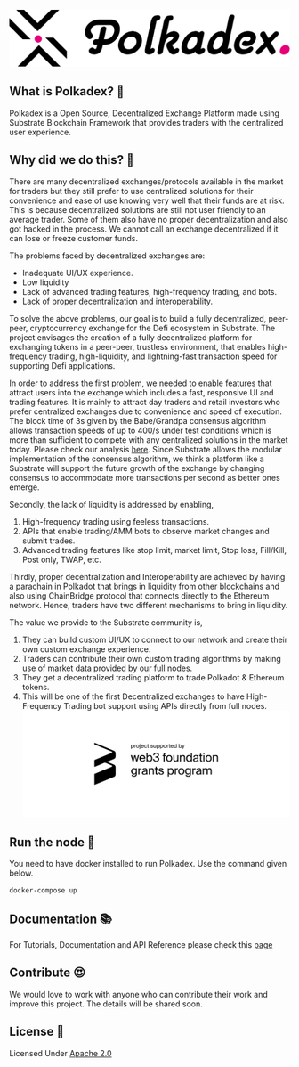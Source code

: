 ![Logo](https://github.com/Polkadex-Substrate/Documentation/blob/master/images/Logo.svg)
## What is Polkadex? :rocket:
Polkadex is a Open Source, Decentralized Exchange Platform made using Substrate Blockchain Framework that provides traders with the centralized user experience.
## Why did we do this? :gift:
There are many decentralized exchanges/protocols available in the market for traders but they still prefer to use centralized solutions for their convenience and ease of use knowing very well that their funds are at risk. This is because decentralized solutions are still not user friendly to an average trader. Some of them also have no proper decentralization and also got hacked in the process. We cannot call an exchange decentralized if it can lose or freeze customer funds.

The problems faced by decentralized exchanges are:

* Inadequate UI/UX experience.
* Low liquidity
* Lack of advanced trading features, high-frequency trading, and bots.
* Lack of proper decentralization and interoperability.

To solve the above problems, our goal is to build a fully decentralized, peer-peer, cryptocurrency exchange for the Defi ecosystem in Substrate. The project envisages the creation of a fully decentralized platform for exchanging tokens in a peer-peer, trustless environment, that enables high-frequency trading, high-liquidity, and lightning-fast transaction speed for supporting Defi applications.

In order to address the first problem, we needed to enable features that attract users into the exchange which includes a fast, responsive UI and trading features. It is mainly to attract day traders and retail investors who prefer centralized exchanges due to convenience and speed of execution. The block time of 3s given by the Babe/Grandpa consensus algorithm allows transaction speeds of up to 400/s under test conditions which is more than sufficient to compete with any centralized solutions in the market today. Please check our analysis [here](https://github.com/Gauthamastro/Exchange_Analytics.git).  Since Substrate allows the modular implementation of the consensus algorithm, we think a platform like a Substrate will support the future growth of the exchange by changing consensus to accommodate more transactions per second as better ones emerge.

Secondly, the lack of liquidity is addressed by enabling,

1. High-frequency trading using feeless transactions. 
2. APIs that enable trading/AMM bots to observe market changes and submit trades.
3. Advanced trading features like stop limit, market limit, Stop loss, Fill/Kill, Post only, TWAP, etc.

Thirdly, proper decentralization and Interoperability are achieved by having a parachain in Polkadot that brings in liquidity from other blockchains and also using ChainBridge protocol that connects directly to the Ethereum network. Hence, traders have two different mechanisms to bring in liquidity.

The value we provide to the Substrate community is,

1. They can build custom UI/UX to connect to our network and create their own custom exchange experience.
2. Traders can contribute their own custom trading algorithms by making use of market data provided by our full nodes.
3. They get a decentralized trading platform to trade Polkadot & Ethereum tokens.
4. This will be one of the first Decentralized exchanges to have High-Frequency Trading bot support using APIs directly from full nodes.
![Web3 Grants](https://github.com/Polkadex-Substrate/Documentation/blob/master/images/web3%20foundation_grants_badge_black.svg)
## Run the node :dancer:
You need to have docker installed to run Polkadex. Use the command given below.
```
docker-compose up
```
## Documentation :books:
For Tutorials, Documentation and API Reference please check this [page](https://github.com/Polkadex-Substrate/Documentation)
## Contribute :heart_eyes:
We would love to work with anyone who can contribute their work and improve this project. The details will be shared soon.
## License :scroll:
Licensed Under [Apache 2.0](https://github.com/Polkadex-Substrate/Polkadex/blob/master/LICENSE)
